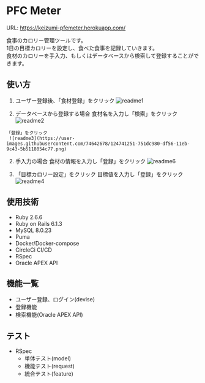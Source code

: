 # PFC Meter
URL: https://keizumi-pfemeter.herokuapp.com/

食事のカロリー管理ツールです。  
1日の目標カロリーを設定し、食べた食事を記録していきます。  
食材のカロリーを手入力、もしくはデータベースから検索して登録することができます。  

## 使い方

1. ユーザー登録後、「食材登録」をクリック
![readme1](https://user-images.githubusercontent.com/74642678/124723783-56afd200-df46-11eb-851f-714d88bb9198.png)

  1. データベースから登録する場合
     食材名を入力し「検索」をクリック
     ![readme2](https://user-images.githubusercontent.com/74642678/124723904-7515cd80-df46-11eb-9f8c-061b79298812.png)

    「登録」をクリック
     ![readme3](https://user-images.githubusercontent.com/74642678/124741251-751dc980-df56-11eb-9c43-5b5118054c77.png)

  2. 手入力の場合
     食材の情報を入力し「登録」をクリック
     ![readme6](https://user-images.githubusercontent.com/74642678/124737286-c4fa9180-df52-11eb-88f7-36001a351326.png)

2. 「目標カロリー設定」をクリック
    目標値を入力し「登録」をクリック
    ![readme4](https://user-images.githubusercontent.com/74642678/124724265-d3db4700-df46-11eb-8649-83b2c4ddbc1d.png)

## 使用技術

- Ruby 2.6.6
- Ruby on Rails 6.1.3
- MySQL 8.0.23
- Puma
- Docker/Docker-compose
- CircleCi CI/CD
- RSpec
- Oracle APEX API

## 機能一覧

- ユーザー登録、ログイン(devise)
- 登録機能
- 検索機能(Oracle APEX API)

## テスト

- RSpec
  - 単体テスト(model)
  - 機能テスト(request)
  - 統合テスト(feature)
